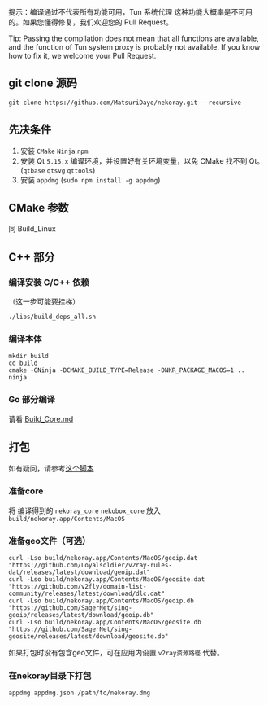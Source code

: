 提示：编译通过不代表所有功能可用，Tun 系统代理 这种功能大概率是不可用的。如果您懂得修复，我们欢迎您的 Pull Request。

Tip: Passing the compilation does not mean that all functions are available, and the function of Tun system proxy is probably not available. If you know how to fix it, we welcome your Pull Request.

## git clone 源码

```
git clone https://github.com/MatsuriDayo/nekoray.git --recursive
```

## 先决条件

1. 安装 `CMake` `Ninja` `npm`
2. 安装 Qt `5.15.x` 编译环境，并设置好有关环境变量，以免 CMake 找不到 Qt。 (`qtbase` `qtsvg` `qttools`)
3. 安装 `appdmg` (`sudo npm install -g appdmg`)

## CMake 参数

同 Build_Linux

## C++ 部分

### 编译安装 C/C++ 依赖

（这一步可能要挂梯）

```shell
./libs/build_deps_all.sh
```

### 编译本体

```shell
mkdir build
cd build
cmake -GNinja -DCMAKE_BUILD_TYPE=Release -DNKR_PACKAGE_MACOS=1 ..
ninja
```

### Go 部分编译

请看 [Build_Core.md](./Build_Core.md)

## 打包

如有疑问，请参考[这个脚本](https://github.com/MatsuriDayo/nekoray/blob/main/libs/deploy_macos.sh)

### 准备core

将 编译得到的 `nekoray_core` `nekobox_core` 放入 `build/nekoray.app/Contents/MacOS`

### 准备geo文件（可选）

```shell
curl -Lso build/nekoray.app/Contents/MacOS/geoip.dat "https://github.com/Loyalsoldier/v2ray-rules-dat/releases/latest/download/geoip.dat"
curl -Lso build/nekoray.app/Contents/MacOS/geosite.dat "https://github.com/v2fly/domain-list-community/releases/latest/download/dlc.dat"
curl -Lso build/nekoray.app/Contents/MacOS/geoip.db "https://github.com/SagerNet/sing-geoip/releases/latest/download/geoip.db"
curl -Lso build/nekoray.app/Contents/MacOS/geosite.db "https://github.com/SagerNet/sing-geosite/releases/latest/download/geosite.db"
```

如果打包时没有包含geo文件，可在应用内设置 `v2ray资源路径` 代替。

### 在nekoray目录下打包

```shell
appdmg appdmg.json /path/to/nekoray.dmg
```
